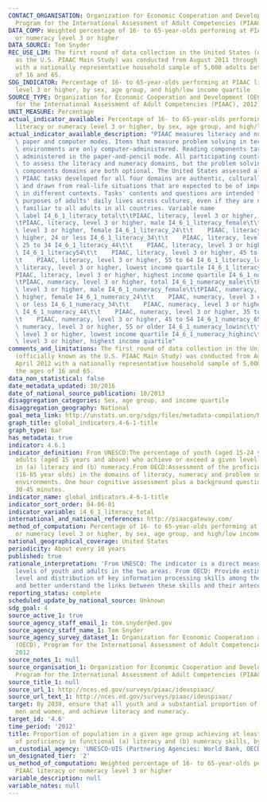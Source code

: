 ```yaml
---
CONTACT_ORGANISATION: Organization for Economic Cooperation and Development (OECD),
  Program for the International Assessment of Adult Competencies (PIAAC), 2012
DATA_COMP: Weighted percentage of 16- to 65-year-olds performing at PIAAC literacy
  or numeracy level 3 or higher
DATA_SOURCE: Tom Snyder
REC_USE_LIM: The first round of data collection in the United States (officially known
  as the U.S. PIAAC Main Study) was conducted from August 2011 through April 2012
  with a nationally representative household sample of 5,000 adults between the ages
  of 16 and 65.
SDG_INDICATOR: Percentage of 16- to 65-year-olds performing at PIAAC literacy or numeracy
  level 3 or higher, by sex, age group, and high/low income quartile
SOURCE_TYPE: Organization for Economic Cooperation and Development (OECD), Program
  for the International Assessment of Adult Competencies (PIAAC), 2012 - http://nces.ed.gov/surveys/piaac/ideuspiaac/
UNIT_MEASURE: Percentage
actual_indicator_available: Percentage of 16- to 65-year-olds performing at PIAAC
  literacy or numeracy level 3 or higher, by sex, age group, and high/low income quartile
actual_indicator_available_description: "PIAAC measures literacy and numeracy in both\
  \ paper and computer modes. Items that measure problem solving in technology-rich\
  \ environments are only computer-administered. Reading components tasks are only\
  \ administered in the paper-and-pencil mode. All participating countries are required\
  \ to assess the literacy and numeracy domains, but the problem solving and reading\
  \ components domains are both optional. The United States assessed all four domains.\
  \ PIAAC tasks developed for all four domains are authentic, culturally appropriate,\
  \ and drawn from real-life situations that are expected to be of importance or relevance\
  \ in different contexts. Tasks' contents and questions are intended to reflect the\
  \ purposes of adults' daily lives across cultures, even if they are not necessarily\
  \ familiar to all adults in all countries. Variable name                  Variable\
  \ label I4_6_1_literacy_total\t\tPIAAC, literacy, level 3 or higher, total I4_6_1_literacy_male\t\
  \tPIAAC, literacy, level 3 or higher, male I4_6_1_literacy_female\t\tPIAAC, literacy,\
  \ level 3 or higher, female I4_6_1_literacy_24\t\t    PIAAC, literacy, level 3 or\
  \ higher, 24 or less I4_6_1_literacy_34\t\t    PIAAC, literacy, level 3 or higher,\
  \ 25 to 34 I4_6_1_literacy_44\t\t    PIAAC, literacy, level 3 or higher, 35 to 44\
  \ I4_6_1_literacy54\t\t    PIAAC, literacy, level 3 or higher, 45 to 54 I4_6_1_literacy_65\t\
  \t    PIAAC, literacy, level 3 or higher, 55 to 64 I4_6_1_literacy_lowinc\t\tPIAAC,\
  \ literacy, level 3 or higher, lowest income quartile I4_6_1_literacy_highinc\t\t\
  PIAAC, literacy, level 3 or higher, highest income quartile I4_6_1_numeracy_total\t\
  \tPIAAC, numeracy, level 3 or higher, total I4_6_1_numeracy_male\t\tPIAAC, numeracy,\
  \ level 3 or higher, male I4_6_1_numeracy_female\t\tPIAAC, numeracy, level 3 or\
  \ higher, female I4_6_1_numeracy_24\t\t    PIAAC, numeracy, level 3 or higher, 24\
  \ or less I4_6_1_numeracy_34\t\t    PIAAC, numeracy, level 3 or higher, 25 to 34\
  \ I4_6_1_numeracy_44\t\t    PIAAC, numeracy, level 3 or higher, 35 to 44 I4_6_1_numeracy54\t\
  \t    PIAAC, numeracy, level 3 or higher, 45 to 54 I4_6_1_numeracy_65\t\t    PIAAC,\
  \ numeracy, level 3 or higher, 55 or older I4_6_1_numeracy_lowinc\t\tPIAAC, numeracy,\
  \ level 3 or higher, lowest income quartile I4_6_1_numeracy_highinc\t\tPIAAC, numeracy,\
  \ level 3 or higher, highest income quartile"
comments_and_limitations: The first round of data collection in the United States
  (officially known as the U.S. PIAAC Main Study) was conducted from August 2011 through
  April 2012 with a nationally representative household sample of 5,000 adults between
  the ages of 16 and 65.
data_non_statistical: false
date_metadata_updated: 10/2016
date_of_national_source_publication: 10/2013
disaggregation_categories: Sex, age group, and income quartile
disaggregation_geography: National
goal_meta_link: http://unstats.un.org/sdgs/files/metadata-compilation/Metadata-Goal-4.pdf
graph_title: global_indicators.4-6-1-title
graph_type: bar
has_metadata: true
indicator: 4.6.1
indicator_definition: From UNESCO:The percentage of youth (aged 15-24 years) and of
  adults (aged 15 years and above) who achieve or exceed a given level of proficiency
  in (a) literacy and (b) numeracy.From OECD:Assessment of the proficiency of adults
  (16-65 year olds) in the domains of literacy, numeracy and problem solving in technology-rich
  environments. One hour cognitive assessment plus a background questionnaire of around
  30-45 minutes.
indicator_name: global_indicators.4-6-1-title
indicator_sort_order: 04-06-01
indicator_variable: i4_6_1_literacy_total
international_and_national_references: http://piaacgateway.com/
method_of_computation: Percentage of 16- to 65-year-olds performing at PIAAC literacy
  or numeracy level 3 or higher, by sex, age group, and high/low income quartile
national_geographical_coverage: United States
periodicity: About every 10 years
published: true
rationale_interpretation: 'From UNESCO: The indicator is a direct measure of the skill
  levels of youth and adults in the two areas. From OECD: Provide estimates of the
  level and distribution of key information processing skills among the adult population
  and better understand the links between these skills and their antecedents and outcomes.'
reporting_status: complete
scheduled_update_by_national_source: Unknown
sdg_goal: 4
source_active_1: true
source_agency_staff_email_1: tom.snyder@ed.gov
source_agency_staff_name_1: Tom Snyder
source_agency_survey_dataset_1: Organization for Economic Cooperation and Development
  (OECD), Program for the International Assessment of Adult Competencies (PIAAC),
  2012
source_notes_1: null
source_organisation_1: Organization for Economic Cooperation and Development (OECD),
  Program for the International Assessment of Adult Competencies (PIAAC), 2012
source_title_1: null
source_url_1: http://nces.ed.gov/surveys/piaac/ideuspiaac/
source_url_text_1: http://nces.ed.gov/surveys/piaac/ideuspiaac/
target: By 2030, ensure that all youth and a substantial proportion of adults, both
  men and women, and achieve literacy and numeracy.
target_id: '4.6'
time_period: '2012'
title: Proportion of population in a given age group achieving at least a fixed level
  of proficiency in functional (a) literacy and (b) numeracy skills, by sex
un_custodial_agency: 'UNESCO-UIS (Partnering Agencies: World Bank, OECD)'
un_designated_tier: '2'
us_method_of_computation: Weighted percentage of 16- to 65-year-olds performing at
  PIAAC literacy or numeracy level 3 or higher
variable_description: null
variable_notes: null
---
```

